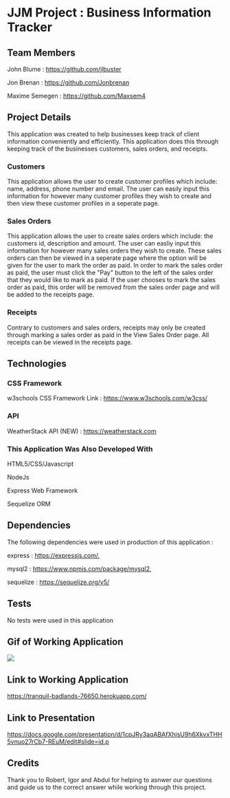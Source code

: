# JJM Project : Business Information Tracker

## Team Members 
John Blume : https://github.com/jlbuster

Jon Brenan : https://github.com/Jonbrenan

Maxime Semegen : https://github.com/Maxsem4

## Project Details 
This application was created to help businesses keep track of client information conveniently and efficiently. 
This application does this through keeping track of the businesses customers, sales orders, and receipts.

### Customers

This application allows the user to create customer profiles which include: name, address, phone number and email. The user can easily input this information for however many customer profiles they wish to create and then view these customer profiles in a seperate page.

### Sales Orders

This application allows the user to create sales orders which include: the customers id, description and amount. The user can easliy input this information for however many sales orders they wish to create. These sales orders can then be viewed in a seperate page where the option will be given for the user to mark the order as paid. In order to mark the sales order as paid, the user must click the "Pay" button to the left of the sales order that they would like to mark as paid. If the user chooses to mark the sales order as paid, this order will be removed from the sales order page and will be added to the receipts page. 

### Receipts 

Contrary to customers and sales orders, receipts may only be created through marking a sales order as paid in the View Sales Order page. All receipts can be viewed in the receipts page. 

## Technologies
### CSS Framework

w3schools CSS Framework Link : https://www.w3schools.com/w3css/

### API

WeatherStack API (NEW) : https://weatherstack.com

### This Application Was Also Developed With

HTML5/CSS/Javascript

NodeJs

Express Web Framework

Sequelize ORM

## Dependencies

The following dependencies were used in production of this application : 

express : https://expressjs.com/,

mysql2 : https://www.npmjs.com/package/mysql2,

sequelize : https://sequelize.org/v5/
  
## Tests 

No tests were used in this application

## Gif of Working Application

![](/public/css/gifs/JJM_gif.gif)

## Link to Working Application

https://tranquil-badlands-76650.herokuapp.com/

## Link to Presentation

https://docs.google.com/presentation/d/1cpJRy3aqABAfXhisU9h6XkvxTHH5vnuo27rCb7-REuM/edit#slide=id.p

## Credits

Thank you to Robert, Igor and Abdul for helping to asnwer our questions and guide us to the correct answer while working through this project.
